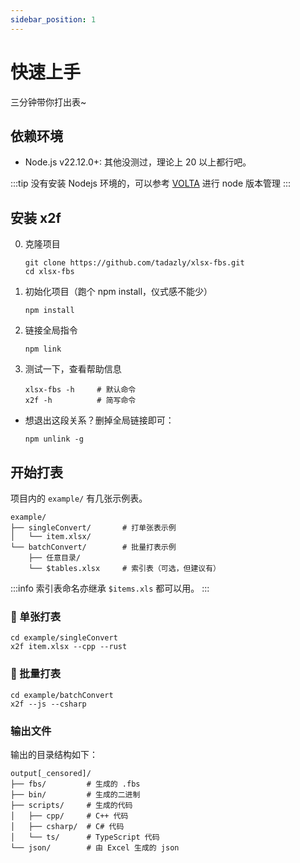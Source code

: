 ```yaml
---
sidebar_position: 1
---
```


# 快速上手

三分钟带你打出表~

## 依赖环境

- Node.js v22.12.0+: 其他没测过，理论上 20 以上都行吧。

:::tip
没有安装 Nodejs 环境的，可以参考 [VOLTA](https://docs.volta.sh/guide/getting-started) 进行 node 版本管理
:::

## 安装 x2f

0. 克隆项目

    ```shell
    git clone https://github.com/tadazly/xlsx-fbs.git
    cd xlsx-fbs
    ```

1. 初始化项目（跑个 npm install，仪式感不能少）

    ```shell
    npm install
    ```

2. 链接全局指令

    ```shell
    npm link
    ```

3. 测试一下，查看帮助信息

    ```shell
    xlsx-fbs -h     # 默认命令
    x2f -h          # 简写命令
    ```

- 想退出这段关系？删掉全局链接即可：

    ```shell
    npm unlink -g
    ```

## 开始打表

项目内的 `example/` 有几张示例表。

```
example/
├── singleConvert/       # 打单张表示例
│   └── item.xlsx/        
└── batchConvert/        # 批量打表示例
    ├── 任意目录/           
    └── $tables.xlsx     # 索引表（可选，但建议有）
```

:::info
索引表命名亦继承 `$items.xls` 都可以用。
:::

### 🎯 单张打表

```shell
cd example/singleConvert
x2f item.xlsx --cpp --rust
```

### 🎯 批量打表

```shell
cd example/batchConvert
x2f --js --csharp
```

### 输出文件

输出的目录结构如下：

```
output[_censored]/
├── fbs/         # 生成的 .fbs
├── bin/         # 生成的二进制
├── scripts/     # 生成的代码
│   ├── cpp/     # C++ 代码
│   ├── csharp/  # C# 代码
│   └── ts/      # TypeScript 代码
└── json/        # 由 Excel 生成的 json
```